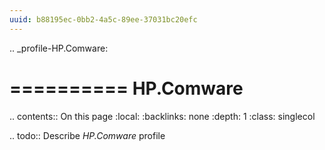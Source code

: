 ```yaml
---
uuid: b88195ec-0bb2-4a5c-89ee-37031bc20efc
---
```

.. _profile-HP.Comware:

==========
HP.Comware
==========

.. contents:: On this page
    :local:
    :backlinks: none
    :depth: 1
    :class: singlecol

.. todo::
    Describe *HP.Comware* profile

